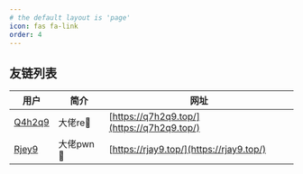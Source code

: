 ```yaml
---
# the default layout is 'page'
icon: fas fa-link
order: 4
---
```


## 友链列表

| 用户 | 简介 | 网址 |
|---------|------|------|
| [Q4h2q9](https://q7h2q9.top/) | 大佬re👋 | [https://q7h2q9.top/](https://q7h2q9.top/) |
| [Rjey9](https://rjay9.top/) | 大佬pwn👋 | [https://rjay9.top/](https://rjay9.top/)|

